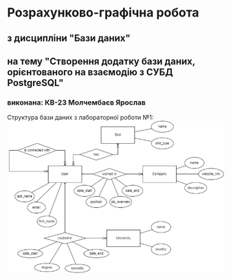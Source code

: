 # Розрахунково-графічна робота

## з дисципліни "Бази даних"

## на тему "Створення додатку бази даних, орієнтованого на взаємодію з СУБД PostgreSQL"

### виконана: КВ-23 Молчембаєв Ярослав

Структура бази даних з лабораторної роботи №1:
![](../lab1/er_molchembaiev_kv23.drawio.png)
